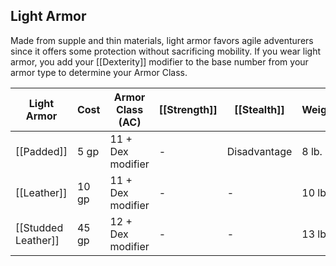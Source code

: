 ## Light Armor

Made from supple and thin materials, light armor favors agile adventurers since it offers some protection without sacrificing mobility. If you wear light armor, you add your [[Dexterity]] modifier to the base number from your armor type to determine your Armor Class.

| Light Armor         | Cost  | Armor Class (AC)  | [[Strength]] | [[Stealth]]  | Weight |
| ------------------- | ----- | ----------------- | ------------ | ------------ | ------ |
| [[Padded]]          | 5 gp  | 11 + Dex modifier | -            | Disadvantage | 8 lb.  |
| [[Leather]]         | 10 gp | 11 + Dex modifier | -            | -            | 10 lb. |
| [[Studded Leather]] | 45 gp | 12 + Dex modifier | -            | -            | 13 lb. |

